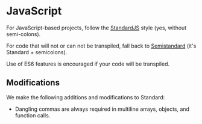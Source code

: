 # JavaScript

For JavaScript-based projects, follow the [StandardJS](https://standardjs.com) style (yes, without semi-colons).

For code that will not or can not be transpiled, fall back to [Semistandard](https://github.com/Flet/semistandard) (it's Standard + semicolons).

Use of ES6 features is encouraged if your code will be transpiled.

## Modifications

We make the following additions and modifications to Standard:

+ Dangling commas are always required in multiline arrays, objects, and function calls.

